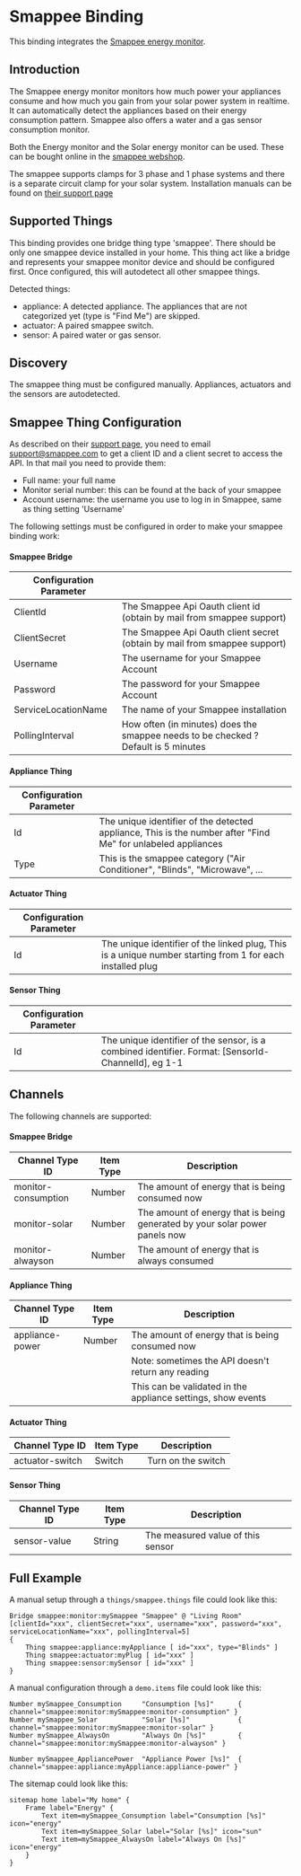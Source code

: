 # Smappee Binding

This binding integrates the [Smappee energy monitor](http://www.smappee.com).

## Introduction

The Smappee energy monitor monitors how much power your appliances consume and how much you gain from your solar power system in realtime.
It can automatically detect the appliances based on their energy consumption pattern.
Smappee also offers a water and a gas sensor consumption monitor.

Both the Energy monitor and the Solar energy monitor can be used.
These can be bought online in the [smappee webshop](http://www.smappee.com/be_en/eshop/monitors.html).

The smappee supports clamps for 3 phase and 1 phase systems and there is a separate circuit clamp for your solar system.
Installation manuals can be found on [their support page](https://www.smappee.com/be_en/support)

## Supported Things

This binding provides one bridge thing type 'smappee'.
There should be only one smappee device installed in your home.
This thing act like a bridge and represents your smappee monitor device and should be configured first.
Once configured, this will autodetect all other smappee things.

Detected things:

- appliance: A detected appliance. The appliances that are not categorized yet (type is "Find Me") are skipped.
- actuator: A paired smappee switch.
- sensor: A paired water or gas sensor.

## Discovery

The smappee thing must be configured manually. Appliances, actuators and the sensors are autodetected.

## Smappee Thing Configuration

As described on their [support page](https://support.smappee.com/hc/en-us/articles/202153935-Where-can-I-find-the-API-documentation-), you need to email [support@smappee.com](mailto:support@smappee.com) to get a client ID and a client secret to access the API. In that mail you need to provide them:

- Full name: your full name
- Monitor serial number: this can be found at the back of your smappee
- Account username: the username you use to log in in Smappee, same as thing setting 'Username'

The following settings must be configured in order to make your smappee binding work:

#### Smappee Bridge

| Configuration Parameter  |                                                                                    |
|--------------------------|------------------------------------------------------------------------------------|
|ClientId                  | The Smappee Api Oauth client id (obtain by mail from smappee support)              |
|ClientSecret              | The Smappee Api Oauth client secret (obtain by mail from smappee support)          |
|Username                  | The username for your Smappee Account                                              |
|Password                  | The password for your Smappee Account                                              |
|ServiceLocationName       | The name of your Smappee installation                                              |
|PollingInterval           | How often (in minutes) does the smappee needs to be checked ? Default is 5 minutes |

#### Appliance Thing

| Configuration Parameter |                                                                                                              |
|-------------------------|--------------------------------------------------------------------------------------------------------------|
|Id                       | The unique identifier of the detected appliance, This is the number after "Find Me" for unlabeled appliances |
|Type                     | This is the smappee category ("Air Conditioner", "Blinds", "Microwave", ...                                  |

#### Actuator Thing

| Configuration Parameter |                                                                                                              |
|-------------------------|--------------------------------------------------------------------------------------------------------------|
|Id                       | The unique identifier of the linked plug, This is a unique number starting from 1 for each installed plug    |

#### Sensor Thing

| Configuration Parameter |                                                                                                              |
|-------------------------|--------------------------------------------------------------------------------------------------------------|
|Id                       | The unique identifier of the sensor, is a combined identifier. Format: [SensorId-ChannelId], eg 1-1          |

## Channels

The following channels are supported:

#### Smappee Bridge

| Channel Type ID                 | Item Type    | Description                                                                |
|---------------------------------|--------------|----------------------------------------------------------------------------|
| monitor-consumption             | Number       | The amount of energy that is being consumed now                            |
| monitor-solar                   | Number       | The amount of energy that is being generated by your solar power panels now|
| monitor-alwayson                | Number       | The amount of energy that is always consumed                               |

#### Appliance Thing

| Channel Type ID            | Item Type    | Description                                                    |
|----------------------------|--------------|----------------------------------------------------------------|
| appliance-power            | Number       | The amount of energy that is being consumed now                |
|                            |              | Note: sometimes the API doesn't return any reading             |
|                            |              | This can be validated in the appliance settings, show events   |

#### Actuator Thing

| Channel Type ID            | Item Type    | Description                                       |
|----------------------------|--------------|---------------------------------------------------|
| actuator-switch            | Switch       | Turn on the switch                                |

#### Sensor Thing

| Channel Type ID            | Item Type    | Description                                       |
|----------------------------|--------------|---------------------------------------------------|
| sensor-value               | String       | The measured value of this sensor                 |

## Full Example

A manual setup through a `things/smappee.things` file could look like this:

```
Bridge smappee:monitor:mySmappee "Smappee" @ "Living Room" [clientId="xxx", clientSecret="xxx", username="xxx", password="xxx", serviceLocationName="xxx", pollingInterval=5]
{
    Thing smappee:appliance:myAppliance [ id="xxx", type="Blinds" ]
    Thing smappee:actuator:myPlug [ id="xxx" ]
    Thing smappee:sensor:mySensor [ id="xxx" ]
}
```

A manual configuration through a `demo.items` file could look like this:

```
Number mySmappee_Consumption     "Consumption [%s]"      { channel="smappee:monitor:mySmappee:monitor-consumption" }
Number mySmappee_Solar           "Solar [%s]"            { channel="smappee:monitor:mySmappee:monitor-solar" }
Number mySmappee_AlwaysOn        "Always On [%s]"        { channel="smappee:monitor:mySmappee:monitor-alwayson" }

Number mySmappee_AppliancePower  "Appliance Power [%s]"  { channel="smappee:appliance:myAppliance:appliance-power" }
```

The sitemap could look like this:

```
sitemap home label="My home" {
    Frame label="Energy" {
        Text item=mySmappee_Consumption label="Consumption [%s]" icon="energy"
        Text item=mySmappee_Solar label="Solar [%s]" icon="sun"
        Text item=mySmappee_AlwaysOn label="Always On [%s]" icon="energy"
    }
}
```
